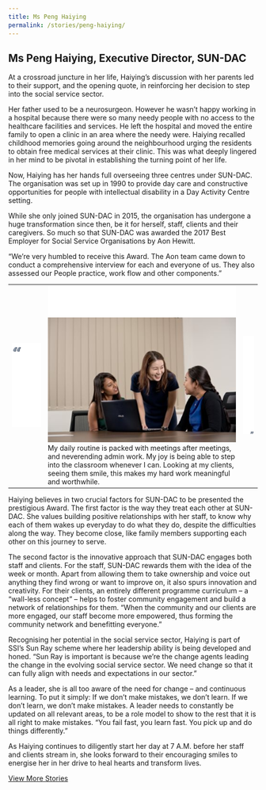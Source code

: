 ```yaml
---
title: Ms Peng Haiying
permalink: /stories/peng-haiying/
---
```

## Ms Peng Haiying, Executive Director, SUN-DAC

At a crossroad juncture in her life, Haiying’s discussion with her parents led to their support, and the opening quote, in reinforcing 
her decision to step into the social service sector. 

Her father used to be a neurosurgeon. However he wasn’t happy working in a hospital because there were so many needy people with no 
access to the healthcare facilities and services. He left the hospital and moved the entire family to open a clinic in an area where 
the needy were. Haiying recalled childhood memories going around the neighbourhood urging the residents to obtain free medical services 
at their clinic. This was what deeply lingered in her mind to be pivotal in establishing the turning point of her life.

Now, Haiying has her hands full overseeing three centres under SUN-DAC. The organisation was set up in 1990 to provide day care and 
constructive opportunities for people with intellectual disability in a Day Activity Centre setting. 

While she only joined SUN-DAC in 2015, the organisation has undergone a huge transformation since then, be it for herself, staff, clients
and their caregivers. So much so that SUN-DAC was awarded the 2017 Best Employer for Social Service Organisations by Aon Hewitt. 

“We’re very humbled to receive this Award. The Aon team came down to conduct a comprehensive interview for each and everyone of us. They 
also assessed our People practice, work flow and other components.”


|  |  |  |
|--|--|--|
|![buffer](/images/stories/within_stories/left-quote-w-buffer-2.png) |![buffer-h](/images/stories/within_stories/buffer-h.png)<br>![pei-haiying](/images/stories/within_stories/pei-haiying.png) <br> My daily routine is packed with meetings after meetings, and neverending admin work. My joy is being able to step into the classroom whenever I can. Looking at my clients, seeing them smile, this makes my hard work meaningful and worthwhile. | ![buffer](/images/stories/within_stories/right-quote-w-buffer-3.png)   |

Haiying believes in two crucial factors for SUN-DAC to be presented the prestigious Award. The first factor is the way they treat each 
other at SUN-DAC. She values building positive relationships with her staff, to know why each of them wakes up everyday to do what they 
do, despite the difficulties along the way. They become close, like family members supporting each other on this journey to serve.

The second factor is the innovative approach that SUN-DAC engages both staff and clients. For the staff, SUN-DAC rewards them with the 
idea of the week or month. Apart from allowing them to take ownership and voice out anything they find wrong or want to improve on, it 
also spurs innovation and creativity. For their clients, an entirely different programme curriculum – a “wall-less concept” – helps to 
foster community engagement and build a network of relationships for them. “When the community and our clients are more engaged, our 
staff become more empowered, thus forming the community network and benefitting everyone.”

Recognising her potential in the social service sector, Haiying is part of SSI’s Sun Ray scheme where her leadership ability is being 
developed and honed. “Sun Ray is important is because we’re the change agents leading the change in the evolving social service sector. 
We need change so that it can fully align with needs and expectations in our sector.”

As a leader, she is all too aware of the need for change – and continuous learning. To put it simply: If we don’t make mistakes, we 
don’t learn. If we don’t learn, we don’t make mistakes. A leader needs to constantly be updated on all relevant areas, to be a role 
model to show to the rest that it is all right to make mistakes. “You fail fast, you learn fast. You pick up and do things 
differently.”

As Haiying continues to diligently start her day at 7 A.M. before her staff and clients stream in, she looks forward to their 
encouraging smiles to energise her in her drive to heal hearts and transform lives.

[View More Stories](/stories)

